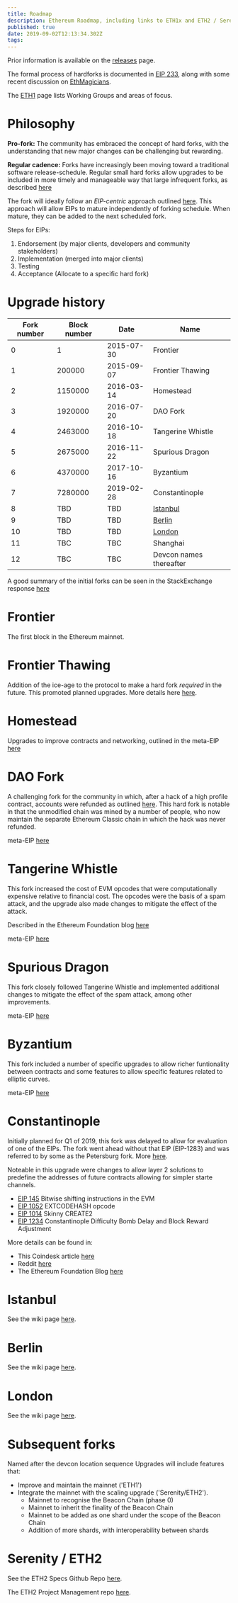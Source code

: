 ```yaml
---
title: Roadmap
description: Ethereum Roadmap, including links to ETH1x and ETH2 / Serenity
published: true
date: 2019-09-02T12:13:34.302Z
tags: 
---
```


Prior information is available on the [releases](/releases) page.

The formal process of hardforks is documented in [EIP 233](https://eips.ethereum.org/EIPS/eip-233), along with some recent discussion on [EthMagicians](https://ethereum-magicians.org/t/eep-5-ethereum-hardfork-process-request-for-collaboration/2305).

The [ETH1](/eth1) page lists Working Groups and areas of focus.


# Philosophy

**Pro-fork:** The community has embraced the concept of hard forks, with the understanding that new major changes can be challenging but rewarding.

**Regular cadence:** Forks have increasingly been moving toward a traditional software release-schedule. Regular small hard forks allow upgrades to be included in more timely and manageable way that large infrequent forks, as described [here](https://ethereum-magicians.org/t/more-frequent-smaller-hardforks-vs-less-frequent-larger-ones/2929/28) 

The fork will ideally follow an *EIP-centric* approach outlined [here](https://notes.ethereum.org/@holiman/S1ELAYY7S?type=view). This approach will allow EIPs to mature independently of forking schedule. When mature, they can be added to the next scheduled fork.

Steps for EIPs:
1. Endorsement (by major clients, developers and community stakeholders)
2. Implementation (merged into major clients)
3. Testing
4. Acceptance (Allocate to a specific hard fork)

# Upgrade history

| Fork number | Block number | Date | Name |
|---|---|---|---|
|0|1|2015-07-30|Frontier|
|1|200000|2015-09-07|Frontier Thawing|
|2|1150000|2016-03-14|Homestead|
|3|1920000|2016-07-20|DAO Fork|
|4|2463000|2016-10-18|Tangerine Whistle|
|5|2675000|2016-11-22|Spurious Dragon|
|6|4370000|2017-10-16|Byzantium|
|7|7280000|2019-02-28|Constantinople|
|8|TBD|TBD|[Istanbul](/roadmap/istanbul)|
|9|TBD|TBD|[Berlin](/roadmap/berlin)|
|10|TBD|TBD|[London](/roadmap/london)|
|11|TBC|TBC|Shanghai|
|12|TBC|TBC|Devcon names thereafter|

A good summary of the initial forks can be seen in the StackExchange response [here](https://ethereum.stackexchange.com/questions/13014/please-provide-a-summary-of-the-ethereum-hard-forks/13015#13015)

# Frontier

The first block in the Ethereum mainnet.

# Frontier Thawing

Addition of the ice-age to the protocol to make a hard fork *required* in the future. This promoted planned upgrades. More details here [here](https://blog.ethereum.org/2015/08/04/ethereum-protocol-update-1/).

# Homestead

Upgrades to improve contracts and networking, outlined in the meta-EIP [here](https://eips.ethereum.org/EIPS/eip-606)

# DAO Fork

A challenging fork for the community in which, after a hack of a high profile contract, accounts were refunded as outlined [here](https://ethereum.stackexchange.com/questions/7832/give-a-summary-of-the-fork-state-changes-in-block-1920000). This hard fork is notable in that the unmodified chain was mined by a number of people, who now maintain the separate Ethereum Classic chain in which the hack was never refunded.

meta-EIP [here](https://eips.ethereum.org/EIPS/eip-779)

# Tangerine Whistle 

This fork increased the cost of EVM opcodes that were computationally expensive relative to financial cost. The opcodes were the basis of a spam attack, and the upgrade also made changes to mitigate the effect of the attack.

Described in the Ethereum Foundation blog [here](https://blog.ethereum.org/2016/10/18/faq-upcoming-ethereum-hard-fork/)

meta-EIP [here](https://eips.ethereum.org/EIPS/eip-608)

# Spurious Dragon

This fork closely followed Tangerine Whistle and implemented additional changes to mitigate the effect of the spam attack, among other improvements.

meta-EIP [here](https://eips.ethereum.org/EIPS/eip-607)

# Byzantium

This fork included a number of specific upgrades to allow richer funtionality between contracts and some features to allow specific features related to elliptic curves.

meta-EIP [here](https://eips.ethereum.org/EIPS/eip-609)

# Constantinople
Initially planned for Q1 of 2019, this fork was delayed to allow for evaluation of one of the EIPs. The fork went ahead without that EIP (EIP-1283) and was referred to by some as the Petersburg fork. More [here](/roadmap/petersburg).

Noteable in this upgrade were changes to allow layer 2 solutions to predefine the addresses of future contracts allowing for simpler starte channels.

* [EIP 145](https://eips.ethereum.org/EIPS/eip-145) Bitwise shifting instructions in the EVM
* [EIP 1052](https://eips.ethereum.org/EIPS/eip-1052) EXTCODEHASH opcode
* [EIP 1014](https://eips.ethereum.org/EIPS/eip-1014) Skinny CREATE2
* [EIP 1234](https://eips.ethereum.org/EIPS/eip-1234) Constantinople Difficulty Bomb Delay and Block Reward Adjustment

More details can be found in:
- This Coindesk article [here](https://www.coindesk.com/constantinople-ahead-what-you-need-to-know-about-ethereums-big-upgrade)
- Reddit [here](https://www.reddit.com/r/ethereum/comments/abv70c/heres_a_summary_of_the_constantinople_update/)
- The Ethereum Foundation Blog [here](https://blog.ethereum.org/2019/01/11/ethereum-constantinople-upgrade-announcement/)

# Istanbul

See the wiki page [here](/roadmap/istanbul).

# Berlin

See the wiki page [here](/roadmap/berlin).

# London

See the wiki page [here](/roadmap/london).

# Subsequent forks

Named after the devcon location sequence
Upgrades will include features that:
- Improve and maintain the mainnet ('ETH1')
- Integrate the mainnet with the scaling upgrade ('Serenity/ETH2'). 
	- Mainnet to recognise the Beacon Chain (phase 0)
  - Mainnet to inherit the finality of the Beacon Chain
  - Mainnet to be added as one shard under the scope of the Beacon Chain
  - Addition of more shards, with interoperability between shards

# Serenity / ETH2
See the ETH2 Specs Github Repo [here](https://github.com/ethereum/eth2.0-specs).

The ETH2 Project Management repo [here](https://github.com/ethereum/eth2.0-pm).